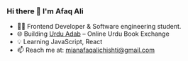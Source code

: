 ### Hi there 👋 I'm Afaq Ali

- 👨‍💻 Frontend Developer & Software engineering student.
- 🌐 Building [Urdu Adab](#) – Online Urdu Book Exchange  
- 💡 Learning JavaScript, React  
- 📫 Reach me at: mianafaqalichishti@gmail.com
